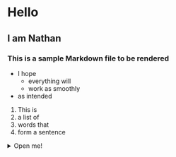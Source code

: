 # Hello
## I am Nathan
### This is a sample Markdown file to be rendered

- I hope
    - everything will
    - work as smoothly
- as intended

1. This is
2. a list of
3. words that
4. form a sentence

<details>
    <summary>Open me!</summary>
    <p>This is contained inside an HTML tag inside a markdown document.</p>
</details>
